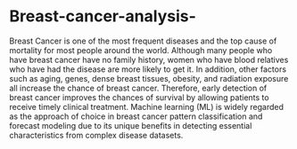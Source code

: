 # Breast-cancer-analysis-

Breast Cancer is one of the most frequent diseases and the top cause of mortality for most people around the world. Although many people who have breast cancer have no family history, women who have blood relatives who have had the disease are more likely to get it. In addition, other factors such as aging, genes, dense breast tissues, obesity, and radiation exposure all increase the chance of breast cancer. Therefore, early detection of breast cancer improves the chances of survival by allowing patients to receive timely clinical treatment. Machine learning (ML) is widely regarded as the approach of choice in breast cancer pattern classification and forecast modeling due to its unique benefits in detecting essential characteristics from complex disease datasets.
